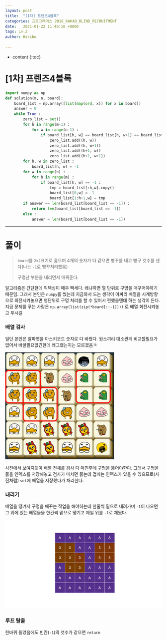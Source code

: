 ```yaml
---
layout: post
title:  "[1차] 프렌즈4블록"
categories: 프로그래머스 2018_KAKAO_BLIND_RECRUITMENT
date:   2021-01-22 11:40:18 +0800
tags: Lv.2
author: Haribo

---
```


* content
{:toc}


# [1차] 프렌즈4블록

```python
import numpy as np
def solution(m, n, board):
    board_list = np.array([list(map(ord, x)) for x in board])
    answer = 0
    while True :
        zero_list = set()
        for h in range(m-1) :
            for w in range(n-1) :
                if board_list[h, w] == board_list[h, w+1] == board_list[h+1, w] == board_list[h+1, w+1] and board_list[h:h+2, w:w+2].sum() != -4:
                    zero_list.add((h, w))
                    zero_list.add((h, w+1))
                    zero_list.add((h+1, w))
                    zero_list.add((h+1, w+1))
        for h, w in zero_list :
            board_list[h, w] = -1
        for w in range(n) :
            for h in range(m) :
                if board_list[h, w] == -1 :
                    tmp = board_list[:h,w].copy()
                    board_list[0,w] = -1
                    board_list[1:h+1,w] = tmp
        if answer == len(board_list[board_list == -1]) :
            return len(board_list[board_list == -1])
        else :
            answer = len(board_list[board_list == -1])
```

---









# 풀이

> `board`를 `2x2`크기로 훑으며 4개의 숫자가 다 같으면 빵꾸를 내고 빵구 갯수를 센다(나는 `-1`로 빵꾸처리했음)
>
> 구멍난 부분을 내리면서 매꿔준다.

알고리즘은 간단한데 익덱싱이 매우 빡세다. 왜냐하면 열 단위로 구멍을 매꾸어야하기 때문임. 그래서 본인은 `numpy`를 썼는데 지금와서 드는 생각이 아싸리 배열을 시계방향으로 회전시켜놓으면 행단위로 구멍 처리를 할 수 있어서 편했을텐데 하는 생각이 든다. 지금 문제를 푸는 사람은 `np.array(list(zip(*board[::-1])))` 로 배열 회전시켜놓고 푸시길

### 배열 검사

일단 본인은 알파벳을 아스키코드 숫자로 다 바꿨다. 원소끼리 대소관계 비교할필요가 없어서 바꿀필요없긴한데 왜그랬는지는 모르겠음ㅋ

![](/images/friendsblock/pang1.png)

사진에서 보여지듯이 배열 전체를 검사 다 마친후에 구멍을 뚫어야한다. 그래서 구멍을 뚫을 인덱스를 저장해놓고 검사가 마치면 뚫는데 겹치는 인덱스가 있을 수 있으므로(사진처럼) `set`에 배열을 저장했다가 처리한다.

### 내리기

배열을 땡겨서 구멍을 매꾸는 작업을 해야하는데 한줄씩 밑으로 내려가며 `-1`이 나오면 그 위에 있는 배열들을 한칸씩 밑으로 땡기고 제일 위를 `-1`로 채웠다.

![](/images/friendsblock/pull.gif)

### 루프 탈출

한바퀴 돌았음에도 빈칸(`-1`)의 갯수가 같으면 `return`


